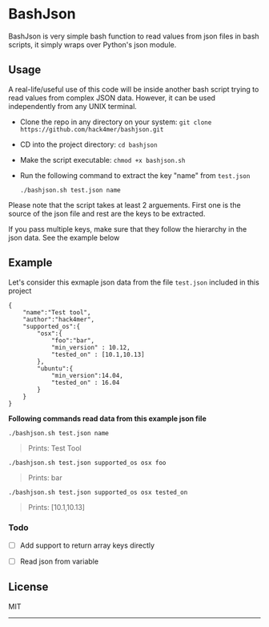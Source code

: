 # BashJson
BashJson is very simple bash function to read values from json files in bash scripts, it simply wraps over Python's json module.

## Usage
A real-life/useful use of this code will be inside another bash script trying to read  values from complex JSON data. However, it can be used independently from any UNIX terminal.

- Clone the repo in any directory on your system: `git clone https://github.com/hack4mer/bashjson.git`
- CD into the project directory: `cd bashjson`
- Make the script executable: `chmod +x bashjson.sh`
- Run the following command to extract the key "name" from `test.json`

     ```
     ./bashjson.sh test.json name
     ```
Please note that the script takes at least 2 arguements. 
First one is the source of the json file and rest are the keys to be extracted.

If you pass multiple keys, make sure that they follow the hierarchy in the json data. See the example below

## Example
Let's consider this exmaple json data from the file `test.json` included in this project
```
{
	"name":"Test tool",
	"author":"hack4mer",
	"supported_os":{
		"osx":{
		    "foo":"bar",
		    "min_version" : 10.12,
		    "tested_on" : [10.1,10.13]
		},
		"ubuntu":{
			"min_version":14.04,
			"tested_on" : 16.04
		}
	}
}
```
**Following commands read data from this example json file**

 `./bashjson.sh test.json name`
 > Prints: Test Tool 
 
 `./bashjson.sh test.json supported_os osx foo`
 > Prints: bar
 
 `./bashjson.sh test.json supported_os osx tested_on`
> Prints: [10.1,10.13]

### Todo

- [ ] Add support to return array keys directly
- [ ] Read json from variable




License
----

MIT


****
